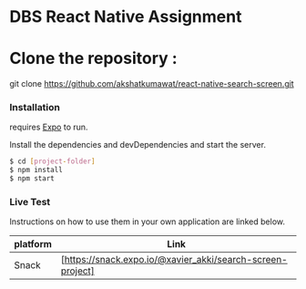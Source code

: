 # DBS React Native Assignment


# Clone the repository :
git clone https://github.com/akshatkumawat/react-native-search-screen.git


### Installation

requires [Expo](https://docs.expo.io/get-started/installation/) to run.

Install the dependencies and devDependencies and start the server.

```sh
$ cd [project-folder]
$ npm install
$ npm start
```

### Live Test
 Instructions on how to use them in your own application are linked below.

| platform | Link |
| ------ | ------ |
| Snack | [https://snack.expo.io/@xavier_akki/search-screen-project] |

